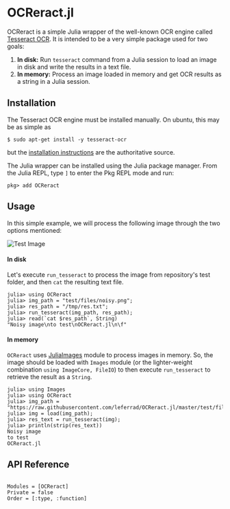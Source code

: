 # OCReract.jl

OCReract is a simple Julia wrapper of the well-known OCR engine called [Tesseract OCR](https://github.com/tesseract-ocr/tesseract). It is intended to be a very simple package used for two goals:

1. **In disk:** Run `tesseract` command from a Julia session to load an image in disk and write the results in a text file.
2. **In memory:** Process an image loaded in memory and get OCR results as a string in a Julia session.

## Installation

The Tesseract OCR engine must be installed manually. On ubuntu, this may be as simple as

```
$ sudo apt-get install -y tesseract-ocr
```

but the [installation instructions](https://tesseract-ocr.github.io/tessdoc/Installation.html) are the authoritative source.

The Julia wrapper can be installed using the Julia package manager. From the Julia REPL, type `]` to enter the Pkg REPL mode and run:
```julia-repl
pkg> add OCReract
```

## Usage

In this simple example, we will process the following image through the two options mentioned:

![Test Image](https://raw.githubusercontent.com/leferrad/OCReract.jl/master/test/files/noisy.png)

#### In disk

Let's execute `run_tesseract` to process the image from repository's test folder, and then `cat` the resulting text file.

```julia-repl
julia> using OCReract
julia> img_path = "test/files/noisy.png";
julia> res_path = "/tmp/res.txt";
julia> run_tesseract(img_path, res_path);
julia> read(`cat $res_path`, String)
"Noisy image\nto test\nOCReract.jl\n\f"
```

#### In memory

`OCReract` uses [JuliaImages](https://juliaimages.org/latest/) module to process images in memory. So, the image should be loaded with `Images` module (or the lighter-weight combination `using ImageCore, FileIO`) to then execute `run_tesseract` to retrieve the result as a `String`.

```julia-repl
julia> using Images
julia> using OCReract
julia> img_path = "https://raw.githubusercontent.com/leferrad/OCReract.jl/master/test/files/noisy.png";
julia> img = load(img_path);
julia> res_text = run_tesseract(img);
julia> println(strip(res_text))
Noisy image
to test
OCReract.jl

```

## API Reference

```@index
```

```@autodocs
Modules = [OCReract]
Private = false
Order = [:type, :function]
```
